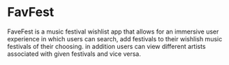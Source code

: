 # FavFest

FaveFest is a music festival wishlist app that allows for an immersive user experience in which users can search, add festivals to their wishlish music festivals of their choosing. in addition users can view different artists associated with given festivals and vice versa.



